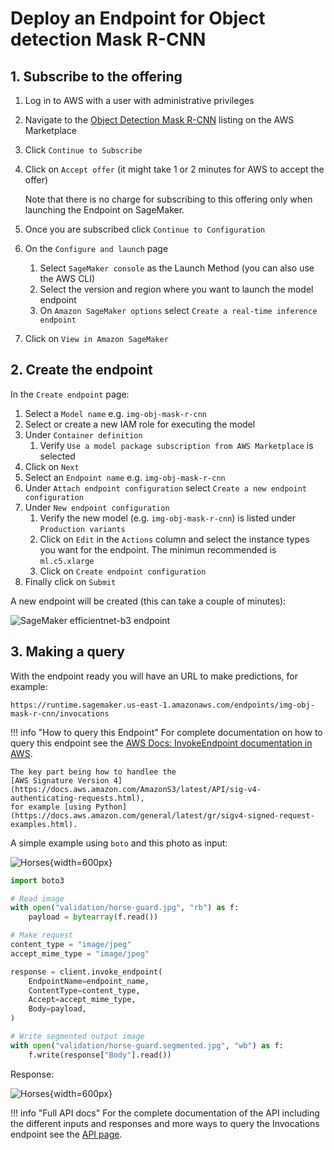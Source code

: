 # Deploy an Endpoint for Object detection Mask R-CNN

## 1. Subscribe to the offering

1. Log in to AWS with a user with administrative privileges
1. Navigate to the
[Object Detection Mask R-CNN](https://aws.amazon.com/marketplace/pp/prodview-dxs3ysuie4q5m)
listing on the AWS Marketplace
1. Click `Continue to Subscribe`
1. Click on `Accept offer` (it might take 1 or 2 minutes for AWS to accept the offer)

    Note that there is no charge for subscribing to this offering only when launching the Endpoint on SageMaker.

1. Once you are subscribed click `Continue to Configuration`
1. On the `Configure and launch` page
    1. Select `SageMaker console` as the Launch Method (you can also use the AWS CLI)
    1. Select the version and region where you want to launch the model endpoint
    1. On `Amazon SageMaker options` select `Create a real-time inference endpoint`
1. Click on `View in Amazon SageMaker`

## 2. Create the endpoint

In the `Create endpoint` page:

1. Select a `Model name` e.g. `img-obj-mask-r-cnn`
1. Select or create a new IAM role for executing the model
1. Under `Container definition`
    1. Verify `Use a model package subscription from AWS Marketplace` is selected
1. Click on `Next`
1. Select an `Endpoint name` e.g. `img-obj-mask-r-cnn`
1. Under `Attach endpoint configuration` select `Create a new endpoint configuration`
1. Under `New endpoint configuration`
    1. Verify the new model (e.g. `img-obj-mask-r-cnn`) is listed under `Production variants`
    1. Click on `Edit` in the `Actions` column and select the instance types you want for the endpoint. The minimun recommended is `ml.c5.xlarge`
    1. Click on `Create endpoint configuration`
1. Finally click on `Submit`

A new endpoint will be created (this can take a couple of minutes):

![SageMaker efficientnet-b3 endpoint](/assets/images/model/efficientnet-b3/sagemaker-endpoint.png)

## 3. Making a query

With the endpoint ready you will have an URL to make predictions, for example:

```
https://runtime.sagemaker.us-east-1.amazonaws.com/endpoints/img-obj-mask-r-cnn/invocations
```

!!! info "How to query this Endpoint"
    For complete documentation on how to query this endpoint see the [AWS Docs: InvokeEndpoint documentation in AWS](https://docs.aws.amazon.com/sagemaker/latest/APIReference/API_runtime_InvokeEndpoint.html).

    The key part being how to handlee the
    [AWS Signature Version 4](https://docs.aws.amazon.com/AmazonS3/latest/API/sig-v4-authenticating-requests.html),
    for example [using Python](https://docs.aws.amazon.com/general/latest/gr/sigv4-signed-request-examples.html).

A simple example using `boto` and this photo as input:

![Horses](/assets/images/model/img-obj-mask-r-cnn/horse-guard.jpg){width=600px}

```python
import boto3

# Read image
with open("validation/horse-guard.jpg", "rb") as f:
    payload = bytearray(f.read())

# Make request
content_type = "image/jpeg"
accept_mime_type = "image/jpeg"

response = client.invoke_endpoint(
    EndpointName=endpoint_name,
    ContentType=content_type,
    Accept=accept_mime_type,
    Body=payload,
)

# Write segmented output image
with open("validation/horse-guard.segmented.jpg", "wb") as f:
    f.write(response["Body"].read())

```

Response:

![Horses](/assets/images/model/img-obj-mask-r-cnn/horse-guard.segmented.jpg){width=600px}


!!! info "Full API docs"
    For the complete documentation of the API including the different inputs and responses
    and more ways to query the Invocations endpoint see the [API page](/models/img-obj-mask-r-cnn/api).

